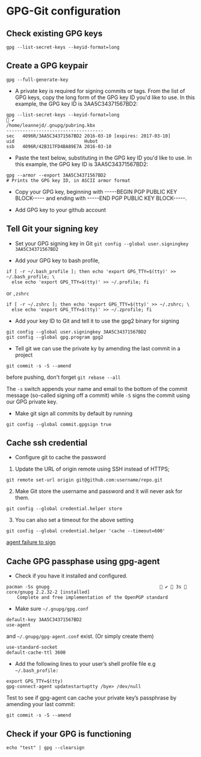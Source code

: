 # GPG-Git configuration

## Check existing GPG keys

`gpg --list-secret-keys --keyid-format=long`

## Create a GPG keypair

`gpg --full-generate-key`

 * A private key is required for signing commits or tags. From the list of GPG keys, copy the long form of the GPG key ID you'd like to use. In this example, the GPG key ID is 3AA5C34371567BD2:

```shell
gpg --list-secret-keys --keyid-format=long                                                     ✔ 
/home/leannejd/.gnupg/pubring.kbx
------------------------------------
sec   4096R/3AA5C34371567BD2 2016-03-10 [expires: 2017-03-10]
uid                          Hubot 
ssb   4096R/42B317FD4BA89E7A 2016-03-10
```

* Paste the text below, substituting in the GPG key ID you'd like to use. In this example, the GPG key ID is 3AA5C34371567BD2:

```shell
gpg --armor --export 3AA5C34371567BD2
# Prints the GPG key ID, in ASCII armor format

```

* Copy your GPG key, beginning with -----BEGIN PGP PUBLIC KEY BLOCK----- and ending with -----END PGP PUBLIC KEY BLOCK-----.

* Add GPG key to your github account

## Tell Git your signing key

* Set your GPG signing key in Git
`git config --global user.signingkey 3AA5C34371567BD2`

* Add your GPG key to bash profile, 

```shell
if [ -r ~/.bash_profile ]; then echo 'export GPG_TTY=$(tty)' >> ~/.bash_profile; \
  else echo 'export GPG_TTY=$(tty)' >> ~/.profile; fi
```
or `,zshrc`

```shell
if [ -r ~/.zshrc ]; then echo 'export GPG_TTY=$(tty)' >> ~/.zshrc; \
  else echo 'export GPG_TTY=$(tty)' >> ~/.zprofile; fi
```

* Add your key ID to Git and tell it to use the gpg2 binary for signing

```shell
git config --global user.signingkey 3AA5C34371567BD2
git config --global gpg.program gpg2
```

* Tell git we can use the private ky by amending the last commit in a project

`git commit -s -S --amend`

before pushing, don't forget `git rebase --all`

The `-s` switch appends your name and email to the bottom of the commit message (so-called signing off a commit) while `-S` signs the commit using our GPG private key.

* Make git sign all commits by default by running

`git config --global commit.gpgsign true`

## Cache ssh credential

* Configure git to cache the password

1. Update the URL of origin remote using SSH instead of HTTPS;

`git remote set-url origin git@github.com:username/repo.git`

2. Make Git store the username and password and it will never ask for them.

`git config --global credential.helper store`

3. You can also set a timeout for the above setting

`git config --global credential.helper 'cache --timeout=600'`

[agent failure to sign](https://docs.github.com/en/authentication/troubleshooting-ssh/error-agent-admitted-failure-to-sign)


## Cache GPG passphase using gpg-agent

* Check if you have it installed and configured.

```shell
pacman -Ss gnupg                                          ✔  3s  
core/gnupg 2.2.32-2 [installed]
    Complete and free implementation of the OpenPGP standard
```

* Make sure `~/.gnupg/gpg.conf` 

```shell
default-key 3AA5C34371567BD2
use-agent
```
and `~/.gnupg/gpg-agent.conf` exist. (Or simply create them)

```shell
use-standard-socket
default-cache-ttl 3600
```

* Add the following lines to your user’s shell profile file e.g `~/.bash_profile:`

```shell
export GPG_TTY=$(tty)
gpg-connect-agent updatestartuptty /bye> /dev/null
```
<!---
```shell
export GPG_TTY=$(tty)
[ -f ~/.gnupg/gpg-agent-info ] && source ~/.gnupg/gpg-agent-info
if [ -S "${GPG_AGENT_INFO%%:*}" ]; then
    export GPG_AGENT_INFO
else
    eval $( gpg-agent --daemon --options ~/.gnupg/gpg-agent.conf --write-env-file ~/.gnupg/gpg-agent-info )
fi

```

Then reload the profile file

```shell
killall gpg-agent
. ~/.bash_profile
```

--->
Test to see if gpg-agent can cache your private key’s passphrase by amending your last commit:

`git commit -s -S --amend`

## Check if your GPG is functioning

`echo "test" | gpg --clearsign`

